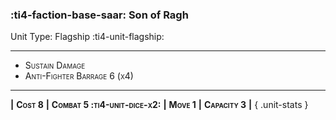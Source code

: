 ### :ti4-faction-base-saar: **Son of Ragh**

Unit Type: Flagship :ti4-unit-flagship:

---

* <span style="font-variant:small-caps;">Sustain Damage</span> 
* <span style="font-variant:small-caps;">Anti-Fighter Barrage 6 (x4)</span> 

---

__|__ <span style="font-variant:small-caps;white-space: nowrap;">**Cost 8**</span> __|__ <span style="font-variant:small-caps;white-space: nowrap;">**Combat 5 :ti4-unit-dice-x2:**</span> __|__ <span style="font-variant:small-caps;white-space: nowrap;">**Move 1**</span> __|__ <span style="font-variant:small-caps;white-space: nowrap;">**Capacity 3**</span> __|__
{ .unit-stats }
